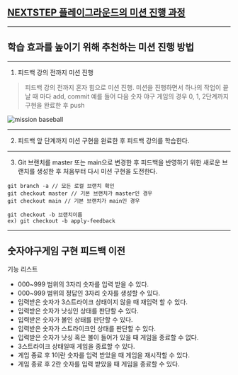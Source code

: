 ## [NEXTSTEP 플레이그라운드의 미션 진행 과정](https://github.com/next-step/nextstep-docs/blob/master/playground/README.md)

---
## 학습 효과를 높이기 위해 추천하는 미션 진행 방법

---
1. 피드백 강의 전까지 미션 진행 
> 피드백 강의 전까지 혼자 힘으로 미션 진행. 미션을 진행하면서 하나의 작업이 끝날 때 마다 add, commit
> 예를 들어 다음 숫자 야구 게임의 경우 0, 1, 2단계까지 구현을 완료한 후 push

![mission baseball](https://raw.githubusercontent.com/next-step/nextstep-docs/master/playground/images/mission_baseball.png)

---
2. 피드백 앞 단계까지 미션 구현을 완료한 후 피드백 강의를 학습한다.

---
3. Git 브랜치를 master 또는 main으로 변경한 후 피드백을 반영하기 위한 새로운 브랜치를 생성한 후 처음부터 다시 미션 구현을 도전한다.

```
git branch -a // 모든 로컬 브랜치 확인
git checkout master // 기본 브랜치가 master인 경우
git checkout main // 기본 브랜치가 main인 경우

git checkout -b 브랜치이름
ex) git checkout -b apply-feedback
```

---
## 숫자야구게임 구현 피드백 이전

기능 리스트 
- 000~999 범위의 3자리 숫자를 입력 받을 수 있다.
- 000~999 범위의 정답인 3자리 숫자를 생성할 수 있다.
- 입력받은 숫자가 3스트라이크 상태이지 않을 때 재입력 할 수 있다.
- 입력받은 숫자가 낫싱인 상태를 판단할 수 있다.
- 입력받은 숫자가 볼인 상태를 판단할 수 있다.
- 입력받은 숫자가 스트라이크인 상태를 판단할 수 있다.
- 입력받은 숫자가 낫싱 혹은 볼이 들어가 있을 때 게임을 종료할 수 없다.
- 3스트라이크 상태일때 게임을 종료할 수 있다.
- 게임 종료 후 1이란 숫자를 입력 받았을 때 게임을 재시작할 수 있다.
- 게임 종료 후 2란 숫자를 입력 받았을 때 게임을 종료할 수 있다.
